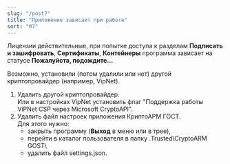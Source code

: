 ```yaml
---
slug: "/post7"
title: "Приложение зависает при работе"
sort: "07"
--- 
```


Лицензии действительные, при попытке доступа к разделам **Подписать и зашифровать**, **Сертификаты**, **Контейнеры** программа зависает на статусе **Пожалуйста, подождите…**

Возможно, установили (потом удалили или нет) другой криптопровайдер (например, VipNet). 

1. Удалить другой криптопровайдер.  
   Или в настройках VipNet установить флаг "Поддержка работы ViPNet CSP через Microsoft CryptoAPI".  
2. Удалить файл настроек приложения КриптоАРМ ГОСТ.  
    Для этого нужно:  
	- закрыть программу (**Выход** в меню или в трее),  
	- перейти в каталог пользователя в папку \.Trusted\CryptoARM GOST\ 
	- удалить файл settings.json.
